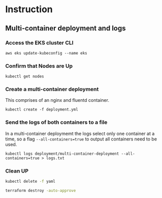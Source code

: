 # Instruction

## Multi-container deployment and logs

### Access the EKS cluster CLI

`aws eks update-kubeconfig --name eks`

### Confirm that Nodes are Up

`kubectl get nodes`

### Create a multi-container deployment

This comprises of an nginx and fluentd container.

`kubectl create -f deployment.yml`

### Send the logs of both containers to a file

In a multi-container deploymemt the logs select only one container at a time, so a flag `--all-containers=true` to output all containers need to be used.

`kubectl logs deployment/multi-container-deployment --all-containers=true > logs.txt`

### Clean UP

```bash
kubectl delete -f yaml

terraform destroy -auto-approve
```
